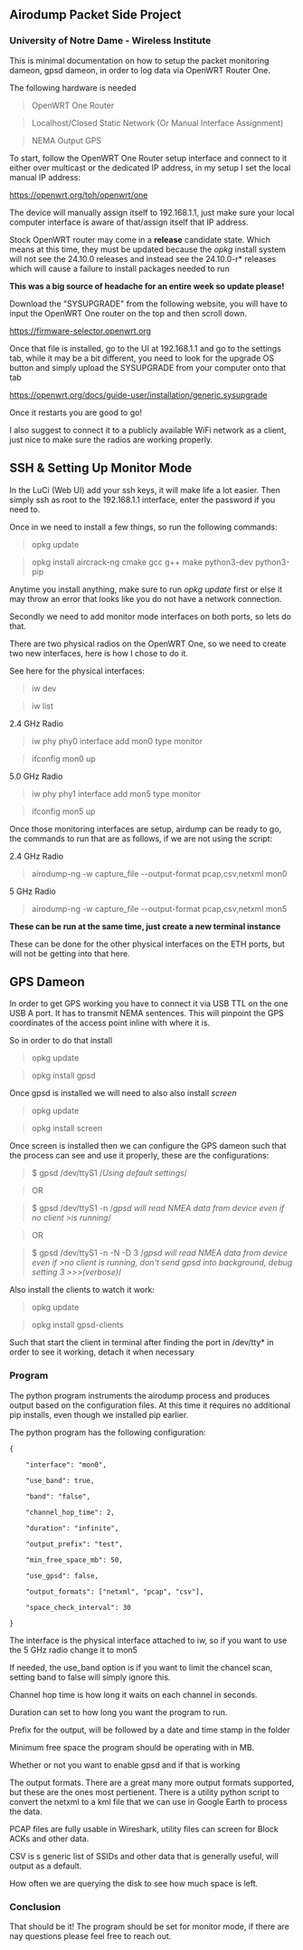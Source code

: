 ## Airodump Packet Side Project

### University of Notre Dame - Wireless Institute

This is minimal documentation on how to setup the packet monitoring dameon, gpsd dameon, in order to log data via OpenWRT Router One.

The following hardware is needed

> OpenWRT One Router

> Localhost/Closed Static Network (Or Manual Interface Assignment)

> NEMA Output GPS

To start, follow the OpenWRT One Router setup interface and connect to it either over multicast or the dedicated IP address, in my setup I set the local manual IP address:

https://openwrt.org/toh/openwrt/one

The device will manually assign itself to 192.168.1.1, just make sure your local computer interface is aware of that/assign itself that IP address.

Stock OpenWRT router may come in a **release** candidate state. Which means at this time, they must be updated because the *opkg* install system will not see the 24.10.0 releases and instead see the 24.10.0-r* releases which will cause a failure to install packages needed to run

**This was a big source of headache for an entire week so update please!**

Download the "SYSUPGRADE" from the following website, you will have to input the OpenWRT One router on the top and then scroll down.

https://firmware-selector.openwrt.org

Once that file is installed, go to the UI at 192.168.1.1 and go to the settings tab, while it may be a bit different, you need to look for the upgrade OS button and simply upload the SYSUPGRADE from your computer onto that tab

https://openwrt.org/docs/guide-user/installation/generic.sysupgrade

Once it restarts you are good to go!

I also suggest to connect it to a publicly available WiFi network as a client, just nice to make sure the radios are working properly.

## SSH & Setting Up Monitor Mode

In the LuCi (Web UI) add your ssh keys, it will make life a lot easier. Then simply ssh as root to the 192.168.1.1 interface, enter the password if you need to.

Once in we need to install a few things, so run the following commands:

> opkg update

> opkg install aircrack-ng cmake gcc g++ make python3-dev python3-pip

Anytime you install anything, make sure to run *opkg update* first or else it may throw an error that looks like you do not have a network connection.

Secondly we need to add monitor mode interfaces on both ports, so lets do that.

There are two physical radios on the OpenWRT One, so we need to create two new interfaces, here is how I chose to do it.

See here for the physical interfaces:

> iw dev

> iw list

2.4 GHz Radio

> iw phy phy0 interface add mon0 type monitor

> ifconfig mon0 up

5.0 GHz Radio

> iw phy phy1 interface add mon5 type monitor

> ifconfig mon5 up

Once those monitoring interfaces are setup, airdump can be ready to go, the commands to run that are as follows, if we are not using the script:

2.4 GHz Radio

> airodump-ng -w capture_file --output-format pcap,csv,netxml mon0

5 GHz Radio

> airodump-ng -w capture_file --output-format pcap,csv,netxml mon5

**These can be run at the same time, just create a new terminal instance**

These can be done for the other physical interfaces on the ETH ports, but will not be getting into that here.

## GPS Dameon

In order to get GPS working you have to connect it via USB TTL on the one USB A port. It has to transmit NEMA sentences. This will pinpoint the GPS coordinates of the access point inline with where it is.

So in order to do that install

> opkg update

> opkg install gpsd

Once gpsd is installed we will need to also also install *screen*

> opkg update

> opkg install screen

Once screen is installed then we can configure the GPS dameon such that the process can see and use it properly, these are the configurations:

> $ gpsd /dev/ttyS1 /*Using default settings*/

> OR

> $ gpsd /dev/ttyS1 -n /*gpsd will read NMEA data from device even if no client >is running*/

> OR

> $ gpsd /dev/ttyS1 -n -N -D 3 /*gpsd will read NMEA data from device  even if >no client is running, don't send gpsd into background, debug setting 3 >>>(verbose)*/

Also install the clients to watch it work:

> opkg update

> opkg install gpsd-clients

Such that start the client in terminal after finding the port in /dev/tty* in order to see it working, detach it when necessary

### Program

The python program instruments the airodump process and produces output based on the configuration files. At this time it requires no additional pip installs, even though we installed pip earlier.

The python program has the following configuration:

```
{

    "interface": "mon0",

    "use_band": true,

    "band": "false",

    "channel_hop_time": 2,

    "duration": "infinite",

    "output_prefix": "test",

    "min_free_space_mb": 50,

    "use_gpsd": false,

    "output_formats": ["netxml", "pcap", "csv"],

    "space_check_interval": 30

}
```

The interface is the physical interface attached to iw, so if you want to use the 5 GHz radio change it to mon5

If needed, the use_band option is if you want to limit the chancel scan, setting band to false will simply ignore this.

Channel hop time is how long it waits on each channel in seconds.

Duration can set to how long you want the program to run.

Prefix for the output, will be followed by a date and time stamp in the folder

Minimum free space the program should be operating with in MB.

Whether or not you want to enable gpsd and if that is working

The output formats. There are a great many more output formats supported, but these are the ones most pertienent. There is a utility python script to convert the netxml to a kml file that we can use in Google Earth to process the data.

PCAP files are fully usable in Wireshark, utility files can screen for Block ACKs and other data.

CSV is s generic list of SSIDs and other data that is generally useful, will output as a default.

How often we are querying the disk to see how much space is left.

### Conclusion

That should be it! The program should be set for monitor mode, if there are nay questions please feel free to reach out.
